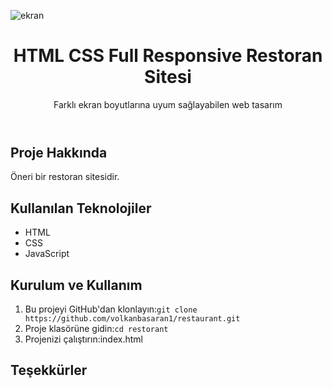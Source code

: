 ![ekran](https://github.com/volkanbasaran1/restaurant/assets/76842256/b90b11f2-90ab-43aa-91d5-68a3743bcca6)
<!DOCTYPE html>
<html lang="en">
<head>
    <meta charset="UTF-8">
    <meta name="viewport" content="width=device-width, initial-scale=1.0">
</head>
<body>
    <header>
        <h1>HTML CSS Full Responsive Restoran Sitesi</h1>
        <p>Farklı ekran boyutlarına uyum sağlayabilen web tasarım</p>
    </header>
    <div class="container">
        <h2>Proje Hakkında</h2>
        <p>Öneri bir restoran sitesidir.</p>
        <h2>Kullanılan Teknolojiler</h2>
        <ul>
            <li>HTML</li>
             <li>CSS</li>
             <li>JavaScript</li>
        </ul>
        <h2>Kurulum ve Kullanım</h2>
        <ol>
            <li>Bu projeyi GitHub'dan klonlayın:<code>git clone https://github.com/volkanbasaran1/restaurant.git</code></li>
            <li>Proje klasörüne gidin:<code>cd restorant</code></li>
            <li>Projenizi çalıştırın:index.html</li>
        </ol>
        <h2>Teşekkürler</h2>
    </div>
</body>
</html>
